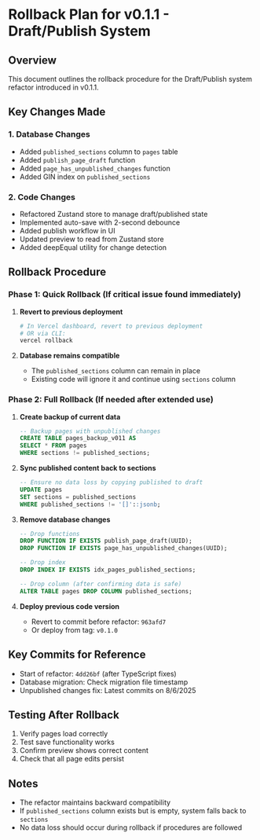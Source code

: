 # Rollback Plan for v0.1.1 - Draft/Publish System

## Overview
This document outlines the rollback procedure for the Draft/Publish system refactor introduced in v0.1.1.

## Key Changes Made

### 1. Database Changes
- Added `published_sections` column to `pages` table
- Added `publish_page_draft` function
- Added `page_has_unpublished_changes` function
- Added GIN index on `published_sections`

### 2. Code Changes
- Refactored Zustand store to manage draft/published state
- Implemented auto-save with 2-second debounce
- Added publish workflow in UI
- Updated preview to read from Zustand store
- Added deepEqual utility for change detection

## Rollback Procedure

### Phase 1: Quick Rollback (If critical issue found immediately)

1. **Revert to previous deployment**
   ```bash
   # In Vercel dashboard, revert to previous deployment
   # OR via CLI:
   vercel rollback
   ```

2. **Database remains compatible**
   - The `published_sections` column can remain in place
   - Existing code will ignore it and continue using `sections` column

### Phase 2: Full Rollback (If needed after extended use)

1. **Create backup of current data**
   ```sql
   -- Backup pages with unpublished changes
   CREATE TABLE pages_backup_v011 AS 
   SELECT * FROM pages 
   WHERE sections != published_sections;
   ```

2. **Sync published content back to sections**
   ```sql
   -- Ensure no data loss by copying published to draft
   UPDATE pages 
   SET sections = published_sections 
   WHERE published_sections != '[]'::jsonb;
   ```

3. **Remove database changes**
   ```sql
   -- Drop functions
   DROP FUNCTION IF EXISTS publish_page_draft(UUID);
   DROP FUNCTION IF EXISTS page_has_unpublished_changes(UUID);
   
   -- Drop index
   DROP INDEX IF EXISTS idx_pages_published_sections;
   
   -- Drop column (after confirming data is safe)
   ALTER TABLE pages DROP COLUMN published_sections;
   ```

4. **Deploy previous code version**
   - Revert to commit before refactor: `963afd7`
   - Or deploy from tag: `v0.1.0`

## Key Commits for Reference

- Start of refactor: `4dd26bf` (after TypeScript fixes)
- Database migration: Check migration file timestamp
- Unpublished changes fix: Latest commits on 8/6/2025

## Testing After Rollback

1. Verify pages load correctly
2. Test save functionality works
3. Confirm preview shows correct content
4. Check that all page edits persist

## Notes

- The refactor maintains backward compatibility
- If `published_sections` column exists but is empty, system falls back to `sections`
- No data loss should occur during rollback if procedures are followed